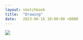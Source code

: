 ```yaml
---
layout: sketchbook
title:  "Drawing"
date:   2023-06-16 10:00:00 +0800
---
```


<img src="/Sketchbook/Images/{{ page.date | date: '%Y-%m-%d' }}/preview.jpg">
